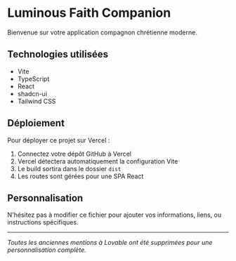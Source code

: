 # Luminous Faith Companion

Bienvenue sur votre application compagnon chrétienne moderne.

## Technologies utilisées

- Vite
- TypeScript
- React
- shadcn-ui
- Tailwind CSS

## Déploiement

Pour déployer ce projet sur Vercel :
1. Connectez votre dépôt GitHub à Vercel
2. Vercel détectera automatiquement la configuration Vite
3. Le build sortira dans le dossier `dist`
4. Les routes sont gérées pour une SPA React

## Personnalisation

N'hésitez pas à modifier ce fichier pour ajouter vos informations, liens, ou instructions spécifiques.

---

*Toutes les anciennes mentions à Lovable ont été supprimées pour une personnalisation complète.*
